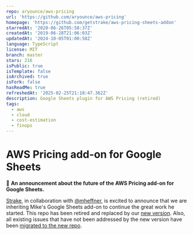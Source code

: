 ```yaml
---
repo: aryounce/aws-pricing
url: 'https://github.com/aryounce/aws-pricing'
homepage: 'https://github.com/getstrake/aws-pricing-sheets-addon'
starredAt: '2020-06-26T05:58:37Z'
createdAt: '2019-06-28T21:06:03Z'
updatedAt: '2024-10-05T01:00:58Z'
language: TypeScript
license: MIT
branch: master
stars: 216
isPublic: true
isTemplate: false
isArchived: true
isFork: false
hasReadMe: true
refreshedAt: '2025-02-25T21:18:47.362Z'
description: Google Sheets plugin for AWS Pricing (retired)
tags:
  - aws
  - cloud
  - cost-estimation
  - finops
---
```


# AWS Pricing add-on for Google Sheets

:mega: **An announcement about the future of the AWS Pricing add-on for Google Sheets.**

[Strake](https://getstrake.com), in collaboration with [@mheffner](https://github.com/mheffner), is excited to announce that we are inheriting Mike's Google Sheets add-on to continue the great work he started. This repo has been retired and replaced by our [new version](https://github.com/getstrake/aws-pricing-sheets-addon). Also, all existing issues that have not been addressed by the new version have been [migrated to the new repo](https://github.com/getstrake/aws-pricing-sheets-addon/issues).
